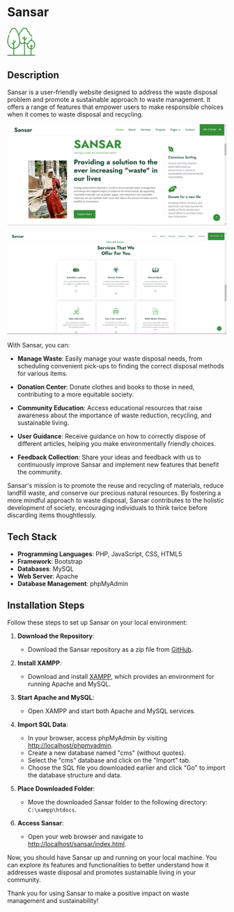 # Sansar

![Sansar Logo](assets/img/icon/icon-2.png)

## Description

Sansar is a user-friendly website designed to address the waste disposal problem and promote a sustainable approach to waste management. It offers a range of features that empower users to make responsible choices when it comes to waste disposal and recycling. 

![website](sansar1.png)



![website](sansar2.png)


With Sansar, you can:

- **Manage Waste**: Easily manage your waste disposal needs, from scheduling convenient pick-ups to finding the correct disposal methods for various items.

- **Donation Center**: Donate clothes and books to those in need, contributing to a more equitable society.

- **Community Education**: Access educational resources that raise awareness about the importance of waste reduction, recycling, and sustainable living.

- **User Guidance**: Receive guidance on how to correctly dispose of different articles, helping you make environmentally friendly choices.

- **Feedback Collection**: Share your ideas and feedback with us to continuously improve Sansar and implement new features that benefit the community.

Sansar's mission is to promote the reuse and recycling of materials, reduce landfill waste, and conserve our precious natural resources. By fostering a more mindful approach to waste disposal, Sansar contributes to the holistic development of society, encouraging individuals to think twice before discarding items thoughtlessly.

## Tech Stack

- **Programming Languages**: PHP, JavaScript, CSS, HTML5
- **Framework**: Bootstrap
- **Databases**: MySQL
- **Web Server**: Apache
- **Database Management**: phpMyAdmin

## Installation Steps

Follow these steps to set up Sansar on your local environment:

1. **Download the Repository**:
   - Download the Sansar repository as a zip file from [GitHub](https://github.com/your-username/sansar).

2. **Install XAMPP**:
   - Download and install [XAMPP](https://www.apachefriends.org/index.html), which provides an environment for running Apache and MySQL.

3. **Start Apache and MySQL**:
   - Open XAMPP and start both Apache and MySQL services.

4. **Import SQL Data**:
   - In your browser, access phpMyAdmin by visiting [http://localhost/phpmyadmin](http://localhost/phpmyadmin).
   - Create a new database named "cms" (without quotes).
   - Select the "cms" database and click on the "Import" tab.
   - Choose the SQL file you downloaded earlier and click "Go" to import the database structure and data.

5. **Place Downloaded Folder**:
   - Move the downloaded Sansar folder to the following directory: `C:\xampp\htdocs`.

6. **Access Sansar**:
   - Open your web browser and navigate to [http://localhost/sansar/index.html](http://localhost/sansar/index.html).

Now, you should have Sansar up and running on your local machine. You can explore its features and functionalities to better understand how it addresses waste disposal and promotes sustainable living in your community.

Thank you for using Sansar to make a positive impact on waste management and sustainability!
                    
